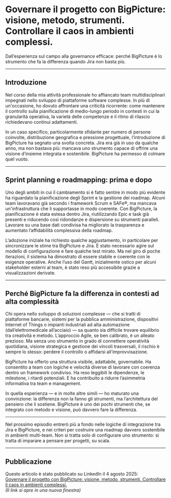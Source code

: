 # Governare il progetto con BigPicture: visione, metodo, strumenti. Controllare il caos in ambienti complessi.

Dall’esperienza sul campo alla governance efficace: perché BigPicture è lo strumento che fa la differenza quando Jira non basta più.

---

## Introduzione

Nel corso della mia attività professionale ho affiancato team multidisciplinari impegnati nello sviluppo di piattaforme software complesse. In più di un'occasione, ho dovuto affrontare una criticità ricorrente: come mantenere il controllo sulla pianificazione di medio-lungo periodo in contesti in cui la granularità operativa, la varietà delle competenze e il ritmo di rilascio richiedevano continui adattamenti.

In un caso specifico, particolarmente sfidante per numero di persone coinvolte, distribuzione geografica e pressione progettuale, l’introduzione di BigPicture ha segnato una svolta concreta. Jira era già in uso da qualche anno, ma non bastava più: mancava uno strumento capace di offrire una visione d’insieme integrata e sostenibile. BigPicture ha permesso di colmare quel vuoto.

---

## Sprint planning e roadmapping: prima e dopo

Uno degli ambiti in cui il cambiamento si è fatto sentire in modo più evidente ha riguardato la pianificazione degli Sprint e la gestione dei roadmap. Alcuni team lavoravano già secondo i framework Scrum e SAFe®, ma mancava un'infrastruttura che li supportasse in modo coerente. Con BigPicture, la pianificazione è stata estesa dentro Jira, riutilizzando Epic e task già presenti e riducendo così ridondanze e dispersione su strumenti paralleli. Lavorare su una base dati condivisa ha migliorato la trasparenza e aumentato l’affidabilità complessiva della roadmap.

L’adozione iniziale ha richiesto qualche aggiustamento, in particolare per sincronizzare le stime tra BigPicture e Jira. È stato necessario agire sul modello di configurazione e fare qualche test mirato. Ma nel giro di poche iterazioni, il sistema ha dimostrato di essere stabile e coerente con le esigenze operative. Anche l’uso del Gantt, inizialmente ostico per alcuni stakeholder esterni al team, è stato reso più accessibile grazie a visualizzazioni derivate.

---

## Perché BigPicture fa la differenza in contesti ad alta complessità

Chi opera nello sviluppo di soluzioni complesse — che si tratti di piattaforme bancarie, sistemi per la pubblica amministrazione, dispositivi Internet of Things o impianti industriali ad alta automazione (dall’elettromedicale all’acciaio) — sa quanto sia difficile trovare equilibrio tra creatività e metodo. L’approccio Agile, se ben calibrato, è un alleato prezioso. Ma senza uno strumento in grado di connettere operatività quotidiana, visione strategica e gestione dei vincoli trasversali, il rischio è sempre lo stesso: perdere il controllo o affidarsi all’improvvisazione.

BigPicture ha offerto una struttura visibile, adattabile, governabile. Ha consentito a team con logiche e velocità diverse di lavorare con coerenza dentro un framework condiviso. Ha reso leggibili le dipendenze, le milestone, i ritardi potenziali. E ha contribuito a ridurre l’asimmetria informativa tra team e management.

In quella esperienza — e in molte altre simili — ho maturato una convinzione: la differenza non la fanno gli strumenti, ma l’architettura del pensiero che li sostiene. BigPicture è uno dei pochi strumenti che, se integrato con metodo e visione, può davvero fare la differenza.

---

Nel prossimo episodio entrerò più a fondo nelle logiche di integrazione tra Jira e BigPicture, e nei criteri per costruire una roadmap davvero sostenibile in ambienti multi-team. Non si tratta solo di configurare uno strumento: si tratta di imparare a pensare per progetti, su scala.

---

## Pubblicazione

Questo articolo è stato pubblicato su LinkedIn il 4 agosto 2025:  
[Governare il progetto con BigPicture: visione, metodo, strumenti. Controllare il caos in ambienti complessi.](https://www.linkedin.com/pulse/governare-il-progetto-con-bigpicture-visione-metodo-episodio-bonasia-vel1e/)  
*(Il link si apre in una nuova finestra)*
